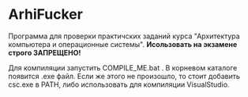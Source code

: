 # ArhiFucker
Программа для проверки практичских заданий курса "Архитектура компьютера и операционные системы".
**Исользовать на экзамене строго ЗАПРЕЩЕНО!**

Для компиляции запустить COMPILE_ME.bat .
В корневом каталоге появится .exe файл. Если же этого не произошло, то стоит добавить csc.exe в PATH, либо использовать для компиляции VisualStudio.
